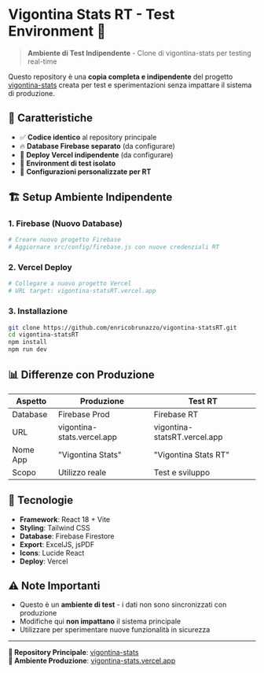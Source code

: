 # Vigontina Stats RT - Test Environment 🧪

> **Ambiente di Test Indipendente** - Clone di vigontina-stats per testing real-time

Questo repository è una **copia completa e indipendente** del progetto [vigontina-stats](https://github.com/enricobrunazzo/vigontina-stats) creata per test e sperimentazioni senza impattare il sistema di produzione.

## 🎯 Caratteristiche

- ✅ **Codice identico** al repository principale
- 🔥 **Database Firebase separato** (da configurare)
- 🚀 **Deploy Vercel indipendente** (da configurare)
- 🧪 **Environment di test isolato**
- 📝 **Configurazioni personalizzate per RT**

## 🏗️ Setup Ambiente Indipendente

### 1. Firebase (Nuovo Database)
```bash
# Creare nuovo progetto Firebase
# Aggiornare src/config/firebase.js con nuove credenziali RT
```

### 2. Vercel Deploy
```bash
# Collegare a nuovo progetto Vercel
# URL target: vigontina-statsRT.vercel.app
```

### 3. Installazione
```bash
git clone https://github.com/enricobrunazzo/vigontina-statsRT.git
cd vigontina-statsRT
npm install
npm run dev
```

## 📊 Differenze con Produzione

| Aspetto | Produzione | Test RT |
|---------|------------|----------|
| Database | Firebase Prod | Firebase RT |
| URL | vigontina-stats.vercel.app | vigontina-statsRT.vercel.app |
| Nome App | "Vigontina Stats" | "Vigontina Stats RT" |
| Scopo | Utilizzo reale | Test e sviluppo |

## 🔧 Tecnologie

- **Framework**: React 18 + Vite
- **Styling**: Tailwind CSS  
- **Database**: Firebase Firestore
- **Export**: ExcelJS, jsPDF
- **Icons**: Lucide React
- **Deploy**: Vercel

## ⚠️ Note Importanti

- Questo è un **ambiente di test** - i dati non sono sincronizzati con produzione
- Modifiche qui **non impattano** il sistema principale
- Utilizzare per sperimentare nuove funzionalità in sicurezza

---

**🔗 Repository Principale**: [vigontina-stats](https://github.com/enricobrunazzo/vigontina-stats)  
**🎯 Ambiente Produzione**: [vigontina-stats.vercel.app](https://vigontina-stats.vercel.app)
